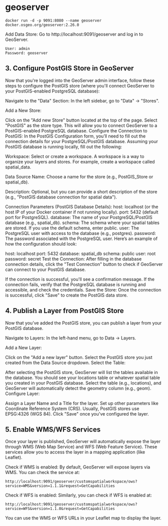 # geoserver


```SHELL
docker run -d -p 9091:8080 --name geoserver docker.osgeo.org/geoserver:2.26.0
```

Add Data Store:
Go to http://localhost:9091/geoserver and log in to GeoServer.


```SHELL
User: admin
Password: geoserver
```

## 3. Configure PostGIS Store in GeoServer
Now that you're logged into the GeoServer admin interface, follow these steps to configure the PostGIS store (where you'll connect GeoServer to your PostGIS-enabled PostgreSQL database):

Navigate to the "Data" Section: In the left sidebar, go to "Data" → "Stores".

Add a New Store:

Click on the "Add new Store" button located at the top of the page.
Select "PostGIS" as the store type. This will allow you to connect GeoServer to a PostGIS-enabled PostgreSQL database.
Configure the Connection to PostGIS: In the PostGIS Configuration form, you’ll need to fill out the connection details for your PostgreSQL/PostGIS database. Assuming your PostGIS database is running locally, fill out the following:

Workspace: Select or create a workspace. A workspace is a way to organize your layers and stores. For example, create a workspace called spatial_data.

Data Source Name: Choose a name for the store (e.g., PostGIS_Store or spatial_db).

Description: Optional, but you can provide a short description of the store (e.g., "PostGIS database connection for spatial data").

Connection Parameters (PostGIS Database Details):
host: localhost (or the host IP of your Docker container if not running locally).
port: 5432 (default port for PostgreSQL).
database: The name of your PostgreSQL/PostGIS database (e.g., spatial_db).
schema: The schema where your spatial tables are stored. If you use the default schema, enter public.
user: The PostgreSQL user with access to the database (e.g., postgres).
password: The password associated with the PostgreSQL user.
Here’s an example of how the configuration should look:

host: localhost
port: 5432
database: spatial_db
schema: public
user: root
password: secret
Test the Connection: After filling in the database connection details, click the "Test Connection" button to check if GeoServer can connect to your PostGIS database.

If the connection is successful, you'll see a confirmation message.
If the connection fails, verify that the PostgreSQL database is running and accessible, and check the credentials.
Save the Store: Once the connection is successful, click "Save" to create the PostGIS data store.



## 4. Publish a Layer from PostGIS Store
Now that you’ve added the PostGIS store, you can publish a layer from your PostGIS database.

Navigate to Layers: In the left-hand menu, go to Data → Layers.

Add a New Layer:

Click on the "Add a new layer" button.
Select the PostGIS store you just created from the Data Source dropdown.
Select the Table:

After selecting the PostGIS store, GeoServer will list the tables available in the database. You should see your locations table or whatever spatial table you created in your PostGIS database.
Select the table (e.g., locations), and GeoServer will automatically detect the geometry column (e.g., geom).
Configure Layer:

Assign a Layer Name and a Title for the layer.
Set up other parameters like Coordinate Reference System (CRS). Usually, PostGIS stores use EPSG:4326 (WGS 84).
Click "Save" once you've configured the layer.





## 5. Enable WMS/WFS Services
Once your layer is published, GeoServer will automatically expose the layer through WMS (Web Map Service) and WFS (Web Feature Service). These services allow you to access the layer in a mapping application (like Leaflet).

Check if WMS is enabled: By default, GeoServer will expose layers via WMS. You can check the service at:

```SHELL
http://localhost:9091/geoserver/customspatialworkspace/ows?service=WMS&version=1.1.1&request=GetCapabilities
```
Check if WFS is enabled: Similarly, you can check if WFS is enabled at:

```SHELL
http://localhost:9091/geoserver/customspatialworkspace/ows?service=WFS&version=1.1.0&request=GetCapabilities
```
You can use the WMS or WFS URLs in your Leaflet map to display the layer.



